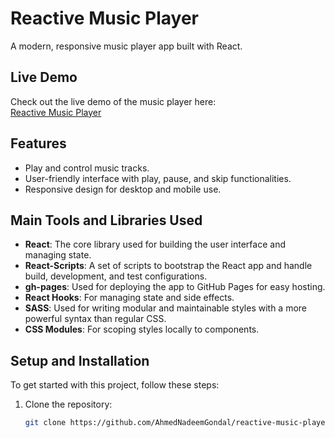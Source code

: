 # Reactive Music Player

A modern, responsive music player app built with React.

## Live Demo

Check out the live demo of the music player here:  
[Reactive Music Player](https://ahmednadeemgondal.github.io/reactive-music-player/)

## Features

- Play and control music tracks.
- User-friendly interface with play, pause, and skip functionalities.
- Responsive design for desktop and mobile use.

## Main Tools and Libraries Used

- **React**: The core library used for building the user interface and managing state.
- **React-Scripts**: A set of scripts to bootstrap the React app and handle build, development, and test configurations.
- **gh-pages**: Used for deploying the app to GitHub Pages for easy hosting.
- **React Hooks**: For managing state and side effects.
- **SASS**: Used for writing modular and maintainable styles with a more powerful syntax than regular CSS.
- **CSS Modules**: For scoping styles locally to components.

## Setup and Installation

To get started with this project, follow these steps:

1. Clone the repository:
   ```bash
   git clone https://github.com/AhmedNadeemGondal/reactive-music-player.git
   ```

